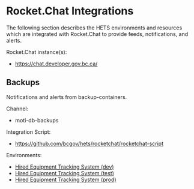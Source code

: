 # Rocket.Chat Integrations

The following section describes the HETS environments and resources which are integrated with Rocket.Chat to provide feeds, notifications, and alerts.

Rocket.Chat instance(s):

- https://chat.developer.gov.bc.ca/

## Backups

Notifications and alerts from backup-containers.

Channel:

- moti-db-backups

Integration Script:

- https://github.com/bcgov/hets/rocketchat/rocketchat-script

Environments:

- [Hired Equipment Tracking System (dev)](https://console.apps.silver.devops.gov.bc.ca/k8s/cluster/projects/e0cee6-dev)
- [Hired Equipment Tracking System (test)](https://console.apps.silver.devops.gov.bc.ca/k8s/cluster/projects/e0cee6-test)
- [Hired Equipment Tracking System (prod)](https://console.apps.silver.devops.gov.bc.ca/k8s/cluster/projects/e0cee6-prod)
